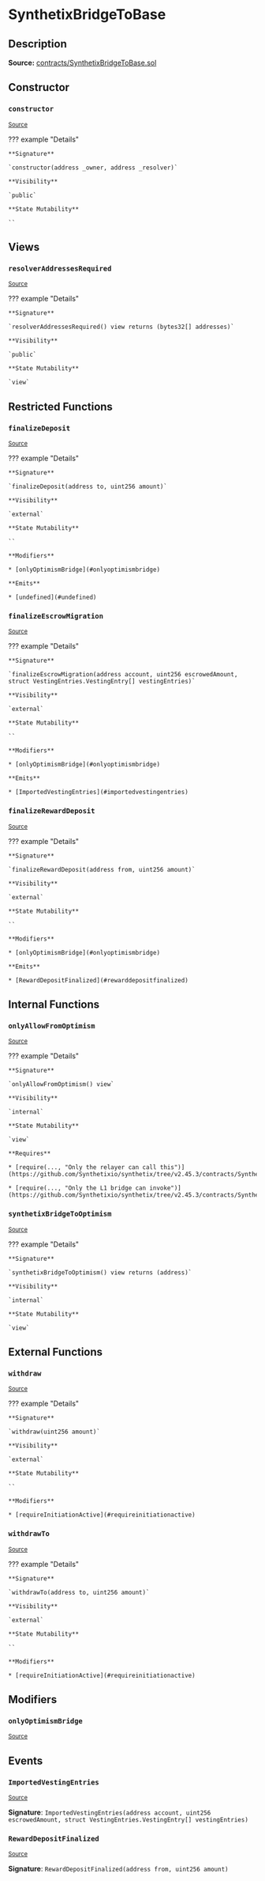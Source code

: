 # SynthetixBridgeToBase

## Description

**Source:** [contracts/SynthetixBridgeToBase.sol](https://github.com/Synthetixio/synthetix/tree/v2.45.3/contracts/SynthetixBridgeToBase.sol)

## Constructor

### `constructor`

<sub>[Source](https://github.com/Synthetixio/synthetix/tree/v2.45.3/contracts/SynthetixBridgeToBase.sol#L18)</sub>

??? example "Details"

    **Signature**

    `constructor(address _owner, address _resolver)`

    **Visibility**

    `public`

    **State Mutability**

    ``

## Views

### `resolverAddressesRequired`

<sub>[Source](https://github.com/Synthetixio/synthetix/tree/v2.45.3/contracts/SynthetixBridgeToBase.sol#L40)</sub>

??? example "Details"

    **Signature**

    `resolverAddressesRequired() view returns (bytes32[] addresses)`

    **Visibility**

    `public`

    **State Mutability**

    `view`

## Restricted Functions

### `finalizeDeposit`

<sub>[Source](https://github.com/Synthetixio/synthetix/tree/v2.45.3/contracts/SynthetixBridgeToBase.sol#L94)</sub>

??? example "Details"

    **Signature**

    `finalizeDeposit(address to, uint256 amount)`

    **Visibility**

    `external`

    **State Mutability**

    ``

    **Modifiers**

    * [onlyOptimismBridge](#onlyoptimismbridge)

    **Emits**

    * [undefined](#undefined)

### `finalizeEscrowMigration`

<sub>[Source](https://github.com/Synthetixio/synthetix/tree/v2.45.3/contracts/SynthetixBridgeToBase.sol#L80)</sub>

??? example "Details"

    **Signature**

    `finalizeEscrowMigration(address account, uint256 escrowedAmount, struct VestingEntries.VestingEntry[] vestingEntries)`

    **Visibility**

    `external`

    **State Mutability**

    ``

    **Modifiers**

    * [onlyOptimismBridge](#onlyoptimismbridge)

    **Emits**

    * [ImportedVestingEntries](#importedvestingentries)

### `finalizeRewardDeposit`

<sub>[Source](https://github.com/Synthetixio/synthetix/tree/v2.45.3/contracts/SynthetixBridgeToBase.sol#L102)</sub>

??? example "Details"

    **Signature**

    `finalizeRewardDeposit(address from, uint256 amount)`

    **Visibility**

    `external`

    **State Mutability**

    ``

    **Modifiers**

    * [onlyOptimismBridge](#onlyoptimismbridge)

    **Emits**

    * [RewardDepositFinalized](#rewarddepositfinalized)

## Internal Functions

### `onlyAllowFromOptimism`

<sub>[Source](https://github.com/Synthetixio/synthetix/tree/v2.45.3/contracts/SynthetixBridgeToBase.sol#L26)</sub>

??? example "Details"

    **Signature**

    `onlyAllowFromOptimism() view`

    **Visibility**

    `internal`

    **State Mutability**

    `view`

    **Requires**

    * [require(..., "Only the relayer can call this")](https://github.com/Synthetixio/synthetix/tree/v2.45.3/contracts/SynthetixBridgeToBase.sol#L29)

    * [require(..., "Only the L1 bridge can invoke")](https://github.com/Synthetixio/synthetix/tree/v2.45.3/contracts/SynthetixBridgeToBase.sol#L30)

### `synthetixBridgeToOptimism`

<sub>[Source](https://github.com/Synthetixio/synthetix/tree/v2.45.3/contracts/SynthetixBridgeToBase.sol#L22)</sub>

??? example "Details"

    **Signature**

    `synthetixBridgeToOptimism() view returns (address)`

    **Visibility**

    `internal`

    **State Mutability**

    `view`

## External Functions

### `withdraw`

<sub>[Source](https://github.com/Synthetixio/synthetix/tree/v2.45.3/contracts/SynthetixBridgeToBase.sol#L50)</sub>

??? example "Details"

    **Signature**

    `withdraw(uint256 amount)`

    **Visibility**

    `external`

    **State Mutability**

    ``

    **Modifiers**

    * [requireInitiationActive](#requireinitiationactive)

### `withdrawTo`

<sub>[Source](https://github.com/Synthetixio/synthetix/tree/v2.45.3/contracts/SynthetixBridgeToBase.sol#L54)</sub>

??? example "Details"

    **Signature**

    `withdrawTo(address to, uint256 amount)`

    **Visibility**

    `external`

    **State Mutability**

    ``

    **Modifiers**

    * [requireInitiationActive](#requireinitiationactive)

## Modifiers

### `onlyOptimismBridge`

<sub>[Source](https://github.com/Synthetixio/synthetix/tree/v2.45.3/contracts/SynthetixBridgeToBase.sol#L33)</sub>

## Events

### `ImportedVestingEntries`

<sub>[Source](https://github.com/Synthetixio/synthetix/tree/v2.45.3/contracts/SynthetixBridgeToBase.sol#L110)</sub>

**Signature**: `ImportedVestingEntries(address account, uint256 escrowedAmount, struct VestingEntries.VestingEntry[] vestingEntries)`

### `RewardDepositFinalized`

<sub>[Source](https://github.com/Synthetixio/synthetix/tree/v2.45.3/contracts/SynthetixBridgeToBase.sol#L116)</sub>

**Signature**: `RewardDepositFinalized(address from, uint256 amount)`
